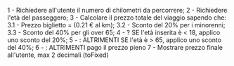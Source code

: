 1 - Richiedere all'utente il numero di chilometri da percorrere;
2 - Richiedere l'età del passeggero;
3 - Calcolare il prezzo totale del viaggio sapendo che:
    3.1 - Prezzo biglietto = (0.21 € al km);
    3.2 - Sconto del 20% per i minorenni;
    3.3 - Sconto del 40% per gli over 65;
4 - ? SE l'età inserita è < 18, applico uno sconto del 20%;
5 - : ALTRIMENTI SE l'età è > 65, applico uno sconto del 40%;
6 - : ALTRIMENTI pago il prezzo pieno
7 - Mostrare prezzo finale all'utente, max 2 decimali (toFixed)